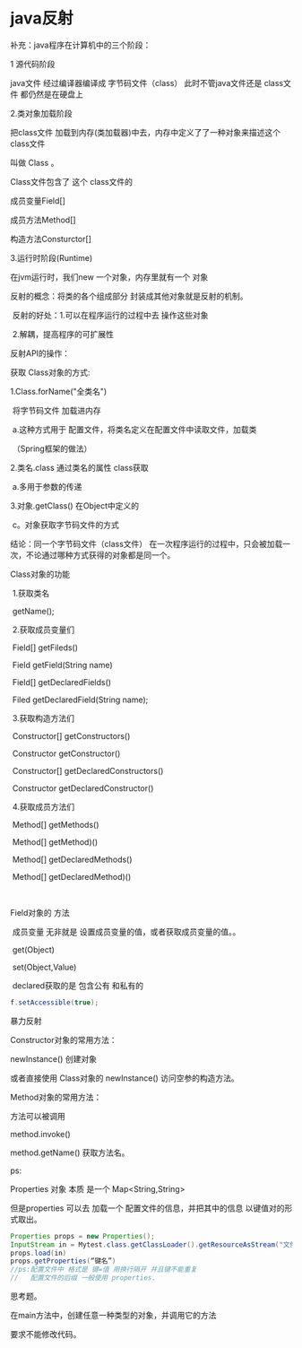 # java反射

补充：java程序在计算机中的三个阶段：

1 源代码阶段

java文件 经过编译器编译成 字节码文件（class） 此时不管java文件还是 class文件 都仍然是在硬盘上

2.类对象加载阶段

把class文件 加载到内存(类加载器)中去，内存中定义了了一种对象来描述这个class文件

叫做 Class 。

Class文件包含了 这个 class文件的 

成员变量Field[]

成员方法Method[]

构造方法Consturctor[]

3.运行时阶段(Runtime)

在jvm运行时，我们new 一个对象，内存里就有一个 对象



反射的概念：将类的各个组成部分 封装成其他对象就是反射的机制。

​	反射的好处：1.可以在程序运行的过程中去 操作这些对象

​							2.解耦，提高程序的可扩展性



反射API的操作：

获取 Class对象的方式:

1.Class.forName("全类名")

​		将字节码文件 加载进内存 

​		a.这种方式用于 配置文件，将类名定义在配置文件中读取文件，加载类

​		（Spring框架的做法）

2.类名.class  通过类名的属性 class获取

​		a.多用于参数的传递

3.对象.getClass() 在Object中定义的

​		c。对象获取字节码文件的方式			

结论：同一个字节码文件（class文件） 在一次程序运行的过程中，只会被加载一次，不论通过哪种方式获得的对象都是同一个。



Class对象的功能

​	1.获取类名

​			getName();

​	2.获取成员变量们

​			Field[] getFileds()

​			Field getField(String name)

​			Field[] getDeclaredFields()

​			Filed getDeclaredField(String name);

​	3.获取构造方法们

​			Constructor[] getConstructors()

​			Constructor getConstructor()

​			Constructor[] getDeclaredConstructors()

​			Constructor getDeclaredConstructor()

​	4.获取成员方法们

​			Method[] getMethods()

​			Method[] getMethod)()

​			Method[] getDeclaredMethods()

​			Method[] getDeclaredMethod)()

​	



Field对象的 方法

​	成员变量 无非就是 设置成员变量的值，或者获取成员变量的值。。

​	get(Object)

​	set(Object,Value)

​	declared获取的是 包含公有 和私有的

```java
f.setAccessible(true);
```

暴力反射





Constructor对象的常用方法：

newInstance() 创建对象

或者直接使用 Class对象的 newInstance() 访问空参的构造方法。



Method对象的常用方法：

方法可以被调用

method.invoke()

method.getName() 获取方法名。





ps:

Properties 对象 本质 是一个 Map<String,String>

但是properties  可以去 加载一个 配置文件的信息，并把其中的信息 以键值对的形式取出。



```java
Properties props = new Properties();
InputStream in = Mytest.class.getClassLoader().getResourceAsStream("文件名字")；
props.load(in)
props.getProperties(“键名”)
//ps:配置文件中 格式是 键=值 用换行隔开 并且键不能重复
//	 配置文件的后缀 一般使用 properties.
```





思考题。

在main方法中，创建任意一种类型的对象，并调用它的方法 

要求不能修改代码。



